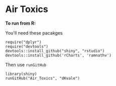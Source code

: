 Air Toxics
==========


**To run from R:**  

You'll need these pacakges

    require("dplyr")  
    require("devtools")  
    devtools::install_github("shiny", "rstudio")  
    devtools::install_github('rCharts', 'ramnathv')  

Then use `runGitHub`  

    library(shiny)  
    runGitHub("Air_Toxics", "dKvale")

